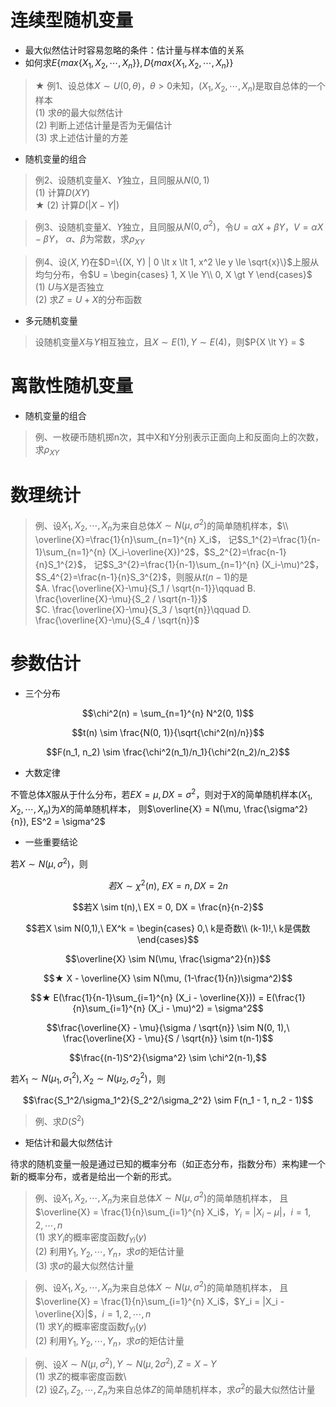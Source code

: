 <script>
  document.addEventListener('DOMContentLoaded', () => {
    pars = document.querySelectorAll('blockquote>p')
    for (let i = 0; i < pars.length; i++) {
      pars[i].innerHTML = pars[i].innerHTML.replaceAll(/<br\s*[\/]?>/gi, '\\\\')
    }
  })
</script>
<script type="text/x-mathjax-config">
  MathJax.Hub.Config({
    tex2jax: {
      inlineMath: [ ['$','$'], ["\\(","\\)"] ],
      processEscapes: true
    }
  });
</script>
<script type="text/javascript"
  src="https://cdn.mathjax.org/mathjax/latest/MathJax.js?config=TeX-AMS-MML_HTMLorMML">
</script>

# 连续型随机变量

+ 最大似然估计时容易忽略的条件：估计量与样本值的关系
+ 如何求$E\{max\{X_1, X_2, \cdots, X_n\}\}, D\{max\{X_1, X_2, \cdots, X_n\}\}$

> ★ 例$1$、设总体$X \sim U(0, \theta)$，$\theta \gt 0$未知，$(X_1, X_2, \cdots, X_n)$是取自总体的一个样本  
(1) 求$\theta$的最大似然估计  
(2) 判断上述估计量是否为无偏估计  
(3) 求上述估计量的方差

+ 随机变量的组合

> 例2、设随机变量$X$、$Y$独立，且同服从$N(0, 1)$  
> (1) 计算$D(XY)$  
> ★ (2) 计算$D(|X-Y|)$

> 例3、设随机变量$X$、$Y$独立，且同服从$N(0, \sigma^{2})$，令$U=\alpha X+\beta Y$，$V=\alpha X-\beta Y$，
> $\alpha$、$\beta$为常数，求$\rho_{XY}$

> 例4、设$(X, Y)$在$D=\{(X, Y) | 0 \lt x \lt 1, x^2 \le y \le \sqrt{x}\}$上服从均匀分布，令$U = \begin{cases}
1, X \le Y\\
0, X \gt Y
\end{cases}$  
(1) $U$与$X$是否独立  
(2) 求$Z=U+X$的分布函数

+ 多元随机变量

> 设随机变量$X$与$Y$相互独立，且$X \sim E(1), Y \sim E(4)$，则$P\{X \lt Y\} = $

# 离散性随机变量

+ 随机变量的组合

> 例、一枚硬币随机掷n次，其中X和Y分别表示正面向上和反面向上的次数，求$\rho_{XY}$

# 数理统计

> 例、设$X_1,X_2,\cdots,X_n$为来自总体$X \sim N(\mu, \sigma^2)$的简单随机样本，$\\ \overline{X}=\frac{1}{n}\sum_{n=1}^{n} X_i$，
> 记$S_1^{2}=\frac{1}{n-1}\sum_{n=1}^{n} (X_i-\overline{X})^2$，$S_2^{2}=\frac{n-1}{n}S_1^{2}$，
> 记$S_3^{2}=\frac{1}{n-1}\sum_{n=1}^{n} (X_i-\mu)^2$，$S_4^{2}=\frac{n-1}{n}S_3^{2}$，则服从$t(n-1)$的是  
> $A. \frac{\overline{X}-\mu}{S_1 / \sqrt{n-1}}\qquad B. \frac{\overline{X}-\mu}{S_2 / \sqrt{n-1}}$  
> $C. \frac{\overline{X}-\mu}{S_3 / \sqrt{n}}\qquad D. \frac{\overline{X}-\mu}{S_4 / \sqrt{n}}$
 
# 参数估计

+ 三个分布

$$\chi^2(n) = \sum_{n=1}^{n} N^2(0, 1)$$ 

$$t(n) \sim \frac{N(0, 1)}{\sqrt{\chi^2(n)/n}}$$

$$F(n_1, n_2) \sim \frac{\chi^2(n_1)/n_1}{\chi^2(n_2)/n_2}$$ 

+ 大数定律

不管总体$X$服从于什么分布，若$EX=\mu, DX=\sigma^2$，则对于$X$的简单随机样本$(X_1, X_2, \cdots, X_n)$为$X$的简单随机样本，
则$\overline{X} = N(\mu, \frac{\sigma^2}{n}), ES^2 = \sigma^2$

+ 一些重要结论

若$X \sim N(\mu, \sigma^2)$，则

$$若X \sim \chi^2(n),\ EX = n, DX = 2n$$

$$若X \sim t(n),\ EX = 0, DX = \frac{n}{n-2}$$ 

$$若X \sim N(0,1),\ EX^k = \begin{cases}
0,\ k是奇数\\
(k-1)!,\ k是偶数
\end{cases}$$ 

$$\overline{X} \sim N(\mu, \frac{\sigma^2}{n})$$

$$★ X - \overline{X} \sim N(\mu, (1-\frac{1}{n})\sigma^2)$$

$$★ E(\frac{1}{n-1}\sum_{i=1}^{n} (X_i - \overline{X})) = E(\frac{1}{n}\sum_{i=1}^{n} (X_i - \mu)^2) = \sigma^2$$ 

$$\frac{\overline{X} - \mu}{\sigma / \sqrt{n}} \sim N(0, 1),\ \frac{\overline{X} - \mu}{S / \sqrt{n}} \sim t(n-1)$$

$$\frac{(n-1)S^2}{\sigma^2} \sim \chi^2(n-1),$$ 

若$X_1 \sim N(\mu_1, \sigma_1^2), X_2 \sim N(\mu_2, \sigma_2^2)$，则

$$\frac{S_1^2/\sigma_1^2}{S_2^2/\sigma_2^2} \sim F(n_1 - 1, n_2 - 1)$$ 

> 例、求$D(S^2)$

+ 矩估计和最大似然估计

待求的随机变量一般是通过已知的概率分布（如正态分布，指数分布）来构建一个新的概率分布，或者是给出一个新的形式。

> 例、设$X_1,X_2,\cdots,X_n$为来自总体$X \sim N(\mu,\sigma^2)$的简单随机样本，
> 且$\overline{X} = \frac{1}{n}\sum_{i=1}^{n} X_i$，$Y_i = |X_i - \mu|$，$i=1,2,\cdots,n$  
(1) 求$Y_i$的概率密度函数$f_{Yi}(y)$  
(2) 利用$Y_1,Y_2,\cdots,Y_n$，求$\sigma$的矩估计量  
(3) 求$\sigma$的最大似然估计量 

> 例、设$X_1,X_2,\cdots,X_n$为来自总体$X \sim N(\mu,\sigma^2)$的简单随机样本，
> 且$\overline{X} = \frac{1}{n}\sum_{i=1}^{n} X_i$，$Y_i = |X_i - \overline{X}|$，$i=1,2,\cdots,n$  
(1) 求$Y_i$的概率密度函数$f_{Yi}(y)$  
(2) 利用$Y_1,Y_2,\cdots,Y_n$，求$\sigma$的矩估计量

> 例、设$X \sim N(\mu, \sigma^2), Y \sim N(\mu, 2\sigma^2), Z = X-Y$  
(1) 求$Z$的概率密度函数\\  
(2) 设$Z_1,Z_2,\cdots,Z_n$为来自总体$Z$的简单随机样本，求$\sigma^2$的最大似然估计量
